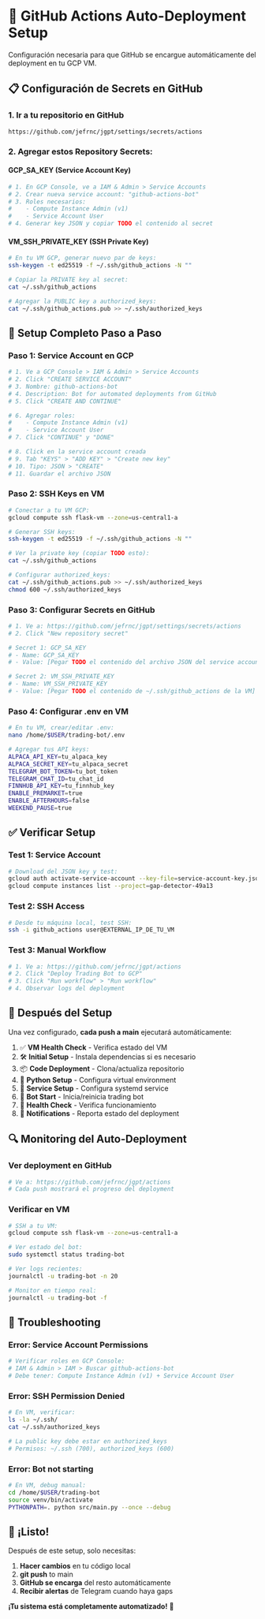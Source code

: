 # 🚀 GitHub Actions Auto-Deployment Setup

Configuración necesaria para que GitHub se encargue automáticamente del deployment en tu GCP VM.

## 📋 Configuración de Secrets en GitHub

### 1. **Ir a tu repositorio en GitHub**
```
https://github.com/jefrnc/jgpt/settings/secrets/actions
```

### 2. **Agregar estos Repository Secrets:**

#### **GCP_SA_KEY** (Service Account Key)
```bash
# 1. En GCP Console, ve a IAM & Admin > Service Accounts
# 2. Crear nueva service account: "github-actions-bot"
# 3. Roles necesarios:
#    - Compute Instance Admin (v1)
#    - Service Account User
# 4. Generar key JSON y copiar TODO el contenido al secret
```

#### **VM_SSH_PRIVATE_KEY** (SSH Private Key)
```bash
# En tu VM GCP, generar nuevo par de keys:
ssh-keygen -t ed25519 -f ~/.ssh/github_actions -N ""

# Copiar la PRIVATE key al secret:
cat ~/.ssh/github_actions

# Agregar la PUBLIC key a authorized_keys:
cat ~/.ssh/github_actions.pub >> ~/.ssh/authorized_keys
```

## 🔧 Setup Completo Paso a Paso

### **Paso 1: Service Account en GCP**
```bash
# 1. Ve a GCP Console > IAM & Admin > Service Accounts
# 2. Click "CREATE SERVICE ACCOUNT"
# 3. Nombre: github-actions-bot
# 4. Description: Bot for automated deployments from GitHub
# 5. Click "CREATE AND CONTINUE"

# 6. Agregar roles:
#    - Compute Instance Admin (v1)
#    - Service Account User
# 7. Click "CONTINUE" y "DONE"

# 8. Click en la service account creada
# 9. Tab "KEYS" > "ADD KEY" > "Create new key"
# 10. Tipo: JSON > "CREATE"
# 11. Guardar el archivo JSON
```

### **Paso 2: SSH Keys en VM**
```bash
# Conectar a tu VM GCP:
gcloud compute ssh flask-vm --zone=us-central1-a

# Generar SSH keys:
ssh-keygen -t ed25519 -f ~/.ssh/github_actions -N ""

# Ver la private key (copiar TODO esto):
cat ~/.ssh/github_actions

# Configurar authorized_keys:
cat ~/.ssh/github_actions.pub >> ~/.ssh/authorized_keys
chmod 600 ~/.ssh/authorized_keys
```

### **Paso 3: Configurar Secrets en GitHub**
```bash
# 1. Ve a: https://github.com/jefrnc/jgpt/settings/secrets/actions
# 2. Click "New repository secret"

# Secret 1: GCP_SA_KEY
# - Name: GCP_SA_KEY  
# - Value: [Pegar TODO el contenido del archivo JSON del service account]

# Secret 2: VM_SSH_PRIVATE_KEY
# - Name: VM_SSH_PRIVATE_KEY
# - Value: [Pegar TODO el contenido de ~/.ssh/github_actions de la VM]
```

### **Paso 4: Configurar .env en VM**
```bash
# En tu VM, crear/editar .env:
nano /home/$USER/trading-bot/.env

# Agregar tus API keys:
ALPACA_API_KEY=tu_alpaca_key
ALPACA_SECRET_KEY=tu_alpaca_secret
TELEGRAM_BOT_TOKEN=tu_bot_token
TELEGRAM_CHAT_ID=tu_chat_id
FINNHUB_API_KEY=tu_finnhub_key
ENABLE_PREMARKET=true
ENABLE_AFTERHOURS=false
WEEKEND_PAUSE=true
```

## ✅ Verificar Setup

### **Test 1: Service Account**
```bash
# Download del JSON key y test:
gcloud auth activate-service-account --key-file=service-account-key.json
gcloud compute instances list --project=gap-detector-49a13
```

### **Test 2: SSH Access**
```bash
# Desde tu máquina local, test SSH:
ssh -i github_actions user@EXTERNAL_IP_DE_TU_VM
```

### **Test 3: Manual Workflow**
```bash
# 1. Ve a: https://github.com/jefrnc/jgpt/actions
# 2. Click "Deploy Trading Bot to GCP"
# 3. Click "Run workflow" > "Run workflow"
# 4. Observar logs del deployment
```

## 🎯 Después del Setup

Una vez configurado, **cada push a main** ejecutará automáticamente:

1. ✅ **VM Health Check** - Verifica estado del VM
2. 🛠️ **Initial Setup** - Instala dependencias si es necesario  
3. 📦 **Code Deployment** - Clona/actualiza repositorio
4. 🐍 **Python Setup** - Configura virtual environment
5. 🔧 **Service Setup** - Configura systemd service
6. 🚀 **Bot Start** - Inicia/reinicia trading bot
7. 🏥 **Health Check** - Verifica funcionamiento
8. 📱 **Notifications** - Reporta estado del deployment

## 🔍 Monitoring del Auto-Deployment

### **Ver deployment en GitHub**
```bash
# Ve a: https://github.com/jefrnc/jgpt/actions
# Cada push mostrará el progreso del deployment
```

### **Verificar en VM**
```bash
# SSH a tu VM:
gcloud compute ssh flask-vm --zone=us-central1-a

# Ver estado del bot:
sudo systemctl status trading-bot

# Ver logs recientes:
journalctl -u trading-bot -n 20

# Monitor en tiempo real:
journalctl -u trading-bot -f
```

## 🚨 Troubleshooting

### **Error: Service Account Permissions**
```bash
# Verificar roles en GCP Console:
# IAM & Admin > IAM > Buscar github-actions-bot
# Debe tener: Compute Instance Admin (v1) + Service Account User
```

### **Error: SSH Permission Denied**
```bash
# En VM, verificar:
ls -la ~/.ssh/
cat ~/.ssh/authorized_keys

# La public key debe estar en authorized_keys
# Permisos: ~/.ssh (700), authorized_keys (600)
```

### **Error: Bot not starting**
```bash
# En VM, debug manual:
cd /home/$USER/trading-bot
source venv/bin/activate
PYTHONPATH=. python src/main.py --once --debug
```

## 🎉 ¡Listo!

Después de este setup, solo necesitas:

1. **Hacer cambios** en tu código local
2. **git push** to main
3. **GitHub se encarga** del resto automáticamente
4. **Recibir alertas** de Telegram cuando haya gaps

**¡Tu sistema está completamente automatizado!** 🚀